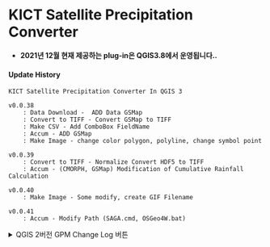 # KICT Satellite Precipitation Converter
* **2021년 12월 현재 제공하는 plug-in은 QGIS3.8에서 운영됩니다..** <br/>

  
#### Update History
	KICT Satellite Precipitation Converter In QGIS 3

	v0.0.38
		: Data Download -  ADD Data GSMap
		: Convert to TIFF - Convert GSMap to TIFF
		: Make CSV - Add ComboBox FieldName
		: Accum - ADD GSMap
		: Make Image - change color polygon, polyline, change symbol point 
	
	v0.0.39
		: Convert to TIFF - Normalize Convert HDF5 to TIFF 
		: Accum - (CMORPH, GSMap) Modification of Cumulative Rainfall Calculation
		
	v0.0.40
		: Make Image - Some modify, create GIF Filename
	
	v0.0.41
		: Accum - Modify Path (SAGA.cmd, OSGeo4W.bat)


<details>
<summary>QGIS 2버전 GPM Change Log 버튼</summary>
<div markdown="1">
	
	v0.0.3 - progress bar 추가, hdf5 to convert 수정, Accum 기능, 체크박스로 ui 수정, Make CSV 기능 및 ui 수정
	v0.0.4 - 일부 output path 텍스트 박스 Enable 상태 변환(임의 경로 입력 방지)
	v0.0.5 - clip 메뉴, 파일 선택(TIFF) 기능 추가(기존 : 필수 HDF to convert 기능 수행 후 CLIP 사용, 변경 : 바로 CLIP 기능 사용 가능하도록 조치)
	v0.0.6
		TITLE 변경
		MAKE ASC 진행률 바 추가됨.
	
	v0.0.7
		CLIP ZONE 추가(KOREA TYPOON)
		csv fieldname 없으면 msg 출력 수행X
		clip 선택 실행 에러 있음. 그거는 csv 후에 진행
	
	v0.0.8
		gdal path 변경
	
	v0.0.9
		QgsMessageLog(CLIP) 추가
	v0.0.10
		clip 존 별 폴더 생성
		gdal.exe 미작동.. 패스 변경
		hdf5 메시지 오류 수정함.
	
	v0.0.11
		gdal_path 변경
	
	v0.0.12
		MAKE CSV - SHP FieldName 대소문자 구분제거
		gdal_path 오류 수정
	
	v0.0.13
		Data Download - default 날짜 변경,배치파일 생성 메시지 추가, 배치파일 날짜 이상 해소
		HDF5 To Convert - list 목록 선택 기능 제거, 생성결과 분리 폴더 생성(step1,step2)
		Accum - 계산 식 변경
		
	v0.0.14
		Make Image - make png files 저장 폴더 선택 가능, 리스트 오류 수정
		
	v0.0.15
		Data Download - user 명에 공백 문제를 위한 수행문 수정, 사용자 지정 폴더 추가
		Accum - 리스트 레이어 선택 기능 제거.(리스트에 있는 레이어 모두 수행), 오류 수정
		Satellitecorrection -csv 변경된 포맷으로 변경
		Make image - 글씨 크기 조절
	
	v0.0.16
		Accum - 오류 수정
		완료 파업창 추가 - make csv, Function
	
	v0.0.17
		Satellitecorrection - 오류 수정
		
	v0.0.18
		Make CSV - message 오류 수정
		Satellitecorrection - 플러그인 구동 확인
		
	v0.0.19
		CLIP - Shape FILE CLIP 추가, 사용자 지정 CLIP 추가, 사용자 clip 콤보 박스 추가 가능
	
	v0.0.20
		CLIP - Shape FILE clip 기능에서 polygon type만 허용되도록 수정.
		Make image - png 파일 배경 shape 추가
		
	v0.0.21
		Data Download - early --> late 사용으로 ftp 경로 수정
	
	v0.0.22
		Make image - png 파일 배경 shape 추가, 일부 수정
	
	v0.0.23
		Satellitecorrection - 일부 수정
	
	v0.0.24
		File selection window uniformity.
		ADD KICT Marker
		File select dir fixed("C://")
		Data Download - Add User ID/PW input text window
		CLIP - partial modification
		Satellitecorrection - partial modification
		
	v0.0.25
		TOTAL = Path 보완
		Accum - argument 보완
		
	v0.0.26
		Make Image - Base Shape layer 
		
	v0.0.27
		Data Download - cmorph 데이터 다운로드(0.25deg, 3hr), UI 변경
		
	v0.0.28
		Data Download - CMORPH 데이터 다운로드 경로 오류 수정.
		(https://ftp.cpc.ncep.noaa.gov/precip/CMORPH_V1.0/CRT/0.25deg-3HLY/)
		
	v0.0.29
		기능 명 변경 : HDF5_Convert --> Convert_to_TIFF
		
		Data Download - CMORPH 데이터 다운로드 날짜 오작동 수정
		Convert_to_TIFF - CMORPH 데이터 변환	
			
	v0.0.30
		Convert_to_TIFF - CMORPH 데이터 변환 일부 수정됨
		
	v0.0.31
		플러그인 Name 개명(GPM >>> Kict_Satellite_Precipitation_Converter)
		CLIP - clip zone [ korea ] 영역 범위 수정
		
	v0.0.32
		Data Download - 프로그레스 바 추가, batch 파일 실행 방식이 아닌 자동 다운로드 방식으로 변경
		CLIP - clip zone [North_korea] 추가
	
	v0.0.33
		Data Download - 다운받을 파일의 목록 .listing 파일 바탕화면에 생성
		Make image - step1 | step2 폴더 분리, step1은 일반 이미지,step2 는 shape 파일 중첩 이미지
		
	v0.0.34
		하단 로고 이미지 변경
		
	v0.0.35
		Convert To Tiff - CMORPH Converter 갱신
		Make image - PNG 이미지 배경 여백 축소
		
	v0.0.36
		Convert To Tiff - 기능 개선
		Accum - 인식 오류 문제 확인
	
	v0.0.37
		Convert To Tiff - CMORPH 변환 기능 Patch
		Make image - polygon 외곽선 색 변경 가능
</div>
</details>
